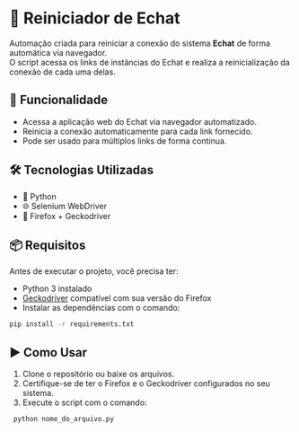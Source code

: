 # 🔁 Reiniciador de Echat

Automação criada para reiniciar a conexão do sistema **Echat** de forma automática via navegador.  
O script acessa os links de instâncias do Echat e realiza a reinicialização da conexão de cada uma delas.

## 🚀 Funcionalidade

- Acessa a aplicação web do Echat via navegador automatizado.
- Reinicia a conexão automaticamente para cada link fornecido.
- Pode ser usado para múltiplos links de forma contínua.

## 🛠 Tecnologias Utilizadas

- 🐍 Python
- 🌐 Selenium WebDriver
- 🦊 Firefox + Geckodriver

## 📦 Requisitos

Antes de executar o projeto, você precisa ter:

- Python 3 instalado
- [Geckodriver](https://github.com/mozilla/geckodriver/releases) compatível com sua versão do Firefox
- Instalar as dependências com o comando:

```bash
pip install -r requirements.txt
```

## ▶️ Como Usar

1. Clone o repositório ou baixe os arquivos.
2. Certifique-se de ter o Firefox e o Geckodriver configurados no seu sistema.
3. Execute o script com o comando:

  ```bash
   python nome_do_arquivo.py
```


